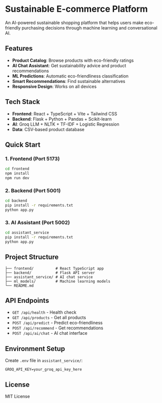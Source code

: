 # Sustainable E-commerce Platform

An AI-powered sustainable shopping platform that helps users make eco-friendly purchasing decisions through machine learning and conversational AI.

## Features

- **Product Catalog**: Browse products with eco-friendly ratings
- **AI Chat Assistant**: Get sustainability advice and product recommendations
- **ML Predictions**: Automatic eco-friendliness classification
- **Smart Recommendations**: Find sustainable alternatives
- **Responsive Design**: Works on all devices

## Tech Stack

- **Frontend**: React + TypeScript + Vite + Tailwind CSS
- **Backend**: Flask + Python + Pandas + Scikit-learn
- **AI**: Groq LLM + NLTK + TF-IDF + Logistic Regression
- **Data**: CSV-based product database

## Quick Start

### 1. Frontend (Port 5173)
```bash
cd frontend
npm install
npm run dev
```

### 2. Backend (Port 5001)
```bash
cd backend
pip install -r requirements.txt
python app.py
```

### 3. AI Assistant (Port 5002)
```bash
cd assistant_service
pip install -r requirements.txt
python app.py
```

## Project Structure

```
├── frontend/          # React TypeScript app
├── backend/           # Flask API server
├── assistant_service/ # AI chat service
├── ml_models/         # Machine learning models
└── README.md
```

## API Endpoints

- `GET /api/health` - Health check
- `GET /api/products` - Get all products
- `POST /api/predict` - Predict eco-friendliness
- `POST /api/recommend` - Get recommendations
- `POST /api/ai/chat` - AI chat interface

## Environment Setup

Create `.env` file in `assistant_service/`:
```
GROQ_API_KEY=your_groq_api_key_here
```

## License

MIT License